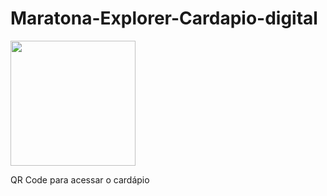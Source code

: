# Maratona-Explorer-Cardapio-digital

<img src="https://user-images.githubusercontent.com/62123047/184197498-90d2a37d-9da4-48d1-b3b7-eaa92acee8d4.png" width="200px">
<p>QR Code para acessar o cardápio</p>
